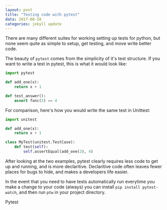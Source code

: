 ```yaml
---
layout: post
title: "Testing code with pytest"
data: 2017-08-28
categories: jekyll update
---
```


There are many different suites for working setting up tests for python, but none seem quite as simple to setup, get testing, and move write better code.

The beauty of `pytest` comes from the simplicity of it's test structure. If you want to write a test in pytest, this is what it would look like:

```python
import pytest

def add_one(x):
	return x + 1

def test_answer():
	assert func(3) == 4
```

For comparison, here's how you would write the same test in Unittest:

```python
import unitest

def add_one(x):
	return x + 1

class MyTest(unitest.TestCase):
	def test(self):
		self.assertEqual(add_one(3), 4)
```

After looking at the two examples, pytest clearly requires less code to get up and running, and is more declaritive. Declaritive code often leaves fewer places for bugs to hide, and makes a developers life easier.

In the event that you need to have tests automatically run everytime you make a change to your code (always) you can install `pip install pytest-watch`, and then run `ptw` in your project directory.

Pytest 

